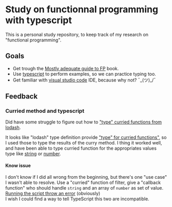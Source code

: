 # Study on functionnal programming with typescript

This is a personal study repository, to keep track of my research on "functional programming".

## Goals
- Get trough the [Mostly adequate guide to FP](https://github.com/MostlyAdequate/mostly-adequate-guide) book.
- Use [typescript](https://www.typescriptlang.org/) to perform examples, so we can practice typing too.
- Get familiar with [visual studio code](https://code.visualstudio.com) IDE, because why not? ¯\_(ツ)_/¯

## Feedback

### Curried method and typescript
Did have some struggle to figure out how to ["type" curried functions from lodash](https://github.com/sire-sam/ss.study.fp-typescript/commit/9333fab8a6a64feeb8f28db5f2c39beed4a3ad3e#diff-f41e9d04a45c83f3b6f6e630f10117feR30). 

It looks like "lodash" type definition provide ["type" for curried functions"](https://github.com/DefinitelyTyped/DefinitelyTyped/blob/master/types/lodash/index.d.ts#L10408),
so I used those to type the results of the curry method. I thing it worked well, and have been able to type curried function
for the appropriates values type like [string](https://github.com/sire-sam/ss.study.fp-typescript/commit/9333fab8a6a64feeb8f28db5f2c39beed4a3ad3e#diff-f41e9d04a45c83f3b6f6e630f10117feR117)
or [number](https://github.com/sire-sam/ss.study.fp-typescript/commit/9333fab8a6a64feeb8f28db5f2c39beed4a3ad3e#diff-f41e9d04a45c83f3b6f6e630f10117feR123).

#### Know issue
I don't know if I did all wrong from the beginning, but there's one "use case" I wasn't able to resolve.
Use a "curried" function of filter, give a "callback function" who should handle `string` and an array of `number` as set of value.
[Running the script throw an error](https://github.com/sire-sam/ss.study.fp-typescript/commit/9333fab8a6a64feeb8f28db5f2c39beed4a3ad3e#diff-f41e9d04a45c83f3b6f6e630f10117feR132) (obviously)   
I wish I could find a way to tell TypeScript this two are incompatible.
